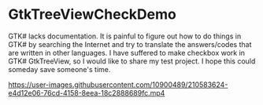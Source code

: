 # GtkTreeViewCheckDemo
GTK# lacks documentation. It is painful to figure out how to do things in GTK# by searching the Internet and try to translate the answers/codes that are written in other languages. I have suffered to make checkbox work in GTK# GtkTreeView, so I would like to share my test project. I hope this could someday save someone's time.


https://user-images.githubusercontent.com/10900489/210583624-e4d12e06-76cd-4158-8eea-18c2888689fc.mp4

